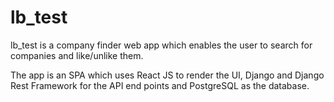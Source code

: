 # lb_test 

lb_test is a company finder web app which enables the user to search for companies and like/unlike them.

The app is an SPA which uses React JS to render the UI, Django and Django Rest Framework for the API end points and PostgreSQL as the database.
